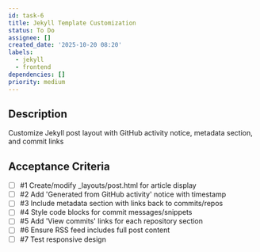 ```yaml
---
id: task-6
title: Jekyll Template Customization
status: To Do
assignee: []
created_date: '2025-10-20 08:20'
labels:
  - jekyll
  - frontend
dependencies: []
priority: medium
---
```


## Description

<!-- SECTION:DESCRIPTION:BEGIN -->
Customize Jekyll post layout with GitHub activity notice, metadata section, and commit links
<!-- SECTION:DESCRIPTION:END -->

## Acceptance Criteria
<!-- AC:BEGIN -->
- [ ] #1 Create/modify _layouts/post.html for article display
- [ ] #2 Add 'Generated from GitHub activity' notice with timestamp
- [ ] #3 Include metadata section with links back to commits/repos
- [ ] #4 Style code blocks for commit messages/snippets
- [ ] #5 Add 'View commits' links for each repository section
- [ ] #6 Ensure RSS feed includes full post content
- [ ] #7 Test responsive design
<!-- AC:END -->

